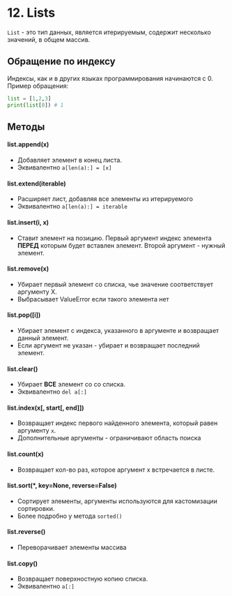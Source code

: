 # 12. Lists

`List` - это тип данных, является итерируемым, содержит несколько значений, в общем массив.

## Обращение по индексу

Индексы, как и в других языках программирования начинаются с 0.
Пример обращения:
```python
list = [1,2,3]
print(list[0]) # 1
```

## Методы

#### list.append(x)

- Добавляет элемент в конец листа. 
- Эквивалентно `a[len(a):] = [x]`


#### list.extend(iterable)

- Расширяет лист, добавляя все элементы из итерируемого
- Эквивалентно `a[len(a):] = iterable`

#### list.insert(i, x)

- Ставит элемент на позицию. Первый аргумент индекс элемента **ПЕРЕД** которым будет вставлен элемент. Второй аргумент - нужный элемент.

#### list.remove(x)

- Убирает первый элемент со списка, чье значение соответствует аргументу X.
- Выбрасывает ValueError если такого элемента нет

#### list.pop([i])

- Убирает элемент с индекса, указанного в аргументе и возвращает данный элемент.
- Если аргумент не указан - убирает и возвращает последний элемент.

#### list.clear()

- Убирает **ВСЕ** элемент со со списка.
- Эквивалентно `del a[:]`

#### list.index(x[, start[, end]])

- Возвращает индекс первого найденного элемента, который равен аргументу `x`.
- Дополнительные аргументы - ограничивают область поиска

#### list.count(x)

- Возвращает кол-во раз, которое аргумент x встречается в листе.

#### list.sort(*, key=None, reverse=False)

- Сортирует элементы, аргументы используются для кастомизации сортировки.
- Более подробно у метода `sorted()`

#### list.reverse()

- Переворачивает элементы массива

#### list.copy()

- Возвращает поверхностную копию списка.
- Эквивалентно `a[:]`
